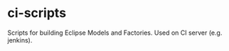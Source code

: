 ci-scripts
==========

Scripts for building Eclipse Models and Factories. Used on CI server (e.g. jenkins).
